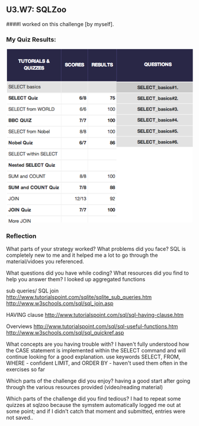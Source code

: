 ## U3.W7: SQLZoo

####I worked on this challenge [by myself].



### My Quiz Results:
<!-- Include the link to your image (saved in the imgs folder) to display it inline. -->

![sqlzoo](https://github.com/ckammerl/phase_0_unit_3/blob/master/week_7/imgs/sqlzoo_quiz.jpg?raw=true)




### Reflection
What parts of your strategy worked? What problems did you face?
SQL is completely new to me and it helped me a lot to go through the material/vidoes you referenced. 

What questions did you have while coding? What resources did you find to help you answer them?
I looked up 
aggregated functions 

sub queries/ SQL join 
http://www.tutorialspoint.com/sqlite/sqlite_sub_queries.htm
http://www.w3schools.com/sql/sql_join.asp

HAVING clause
http://www.tutorialspoint.com/sql/sql-having-clause.htm

Overviews
http://www.tutorialspoint.com/sql/sql-useful-functions.htm
http://www.w3schools.com/sql/sql_quickref.asp

What concepts are you having trouble with?
I haven't fully understood how the CASE statement is implemented within the SELECT command and will continue looking for a good explanation.
use keywords SELECT, FROM, WHERE - confident
LIMIT, and ORDER BY - haven't used them often in the exercises so far

Which parts of the challenge did you enjoy? having a good start after going through the various resources provided (video/reading material)

Which parts of the challenge did you find tedious?
I had to repeat some quizzes at sqlzoo because the symstem automatically logged me out at some point; and if I didn't catch that moment and submitted, entries were not saved..